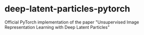 # deep-latent-particles-pytorch
Official PyTorch implementation of the paper "Unsupervised Image Representation Learning with Deep Latent Particles"
